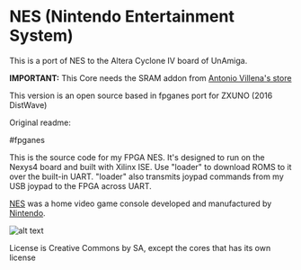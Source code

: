 # NES (Nintendo Entertainment System)

This is a port of NES to the Altera Cyclone IV board of UnAmiga.

**IMPORTANT:** This Core needs the SRAM addon from [Antonio Villena's store](https://www.antoniovillena.es/store/)

This version is an open source based in fpganes port for ZXUNO (2016 DistWave)

Original readme:

#fpganes

This is the source code for my FPGA NES.
It's designed to run on the Nexys4 board and built with Xilinx ISE.
Use "loader" to download ROMS to it over the built-in UART.
"loader" also transmits joypad commands from my USB joypad
to the FPGA across UART. 

[NES](https://en.wikipedia.org/wiki/Nintendo_Entertainment_System) was a home video game console developed and manufactured by [Nintendo](https://en.wikipedia.org/wiki/Nintendo).

![alt text](https://upload.wikimedia.org/wikipedia/commons/8/82/NES-Console-Set.jpg)


License is Creative Commons by SA, except the cores that has its own license 
